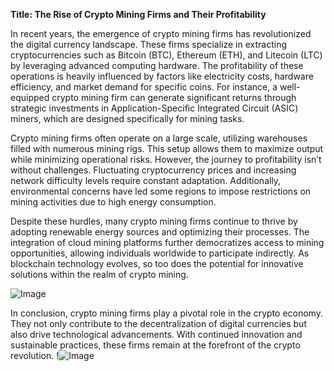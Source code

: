 **Title: The Rise of Crypto Mining Firms and Their Profitability**

In recent years, the emergence of crypto mining firms has revolutionized the digital currency landscape. These firms specialize in extracting cryptocurrencies such as Bitcoin (BTC), Ethereum (ETH), and Litecoin (LTC) by leveraging advanced computing hardware. The profitability of these operations is heavily influenced by factors like electricity costs, hardware efficiency, and market demand for specific coins. For instance, a well-equipped crypto mining firm can generate significant returns through strategic investments in Application-Specific Integrated Circuit (ASIC) miners, which are designed specifically for mining tasks.

Crypto mining firms often operate on a large scale, utilizing warehouses filled with numerous mining rigs. This setup allows them to maximize output while minimizing operational risks. However, the journey to profitability isn’t without challenges. Fluctuating cryptocurrency prices and increasing network difficulty levels require constant adaptation. Additionally, environmental concerns have led some regions to impose restrictions on mining activities due to high energy consumption.

Despite these hurdles, many crypto mining firms continue to thrive by adopting renewable energy sources and optimizing their processes. The integration of cloud mining platforms further democratizes access to mining opportunities, allowing individuals worldwide to participate indirectly. As blockchain technology evolves, so too does the potential for innovative solutions within the realm of crypto mining. 

![Image](https://github.com/user-attachments/assets/590b50a7-4459-4e76-8a31-559aed223621)

In conclusion, crypto mining firms play a pivotal role in the crypto economy. They not only contribute to the decentralization of digital currencies but also drive technological advancements. With continued innovation and sustainable practices, these firms remain at the forefront of the crypto revolution. !![Image](https://github.com/user-attachments/assets/590b50a7-4459-4e76-8a31-559aed223621)